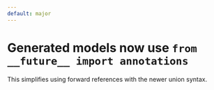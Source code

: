 ```yaml
---
default: major
---
```


# Generated models now use `from __future__ import annotations`

This simplifies using forward references with the newer union syntax.
